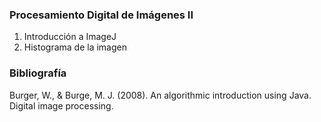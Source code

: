 ### Procesamiento Digital de Imágenes II
1. Introducción a ImageJ
2. Histograma de la imagen

### Bibliografía
Burger, W., & Burge, M. J. (2008). An algorithmic introduction using Java. Digital image processing.